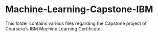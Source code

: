 # Machine-Learning-Capstone-IBM
This folder contains various files regarding the Capstone project of Coursera's IBM Machine Learning Certificate
